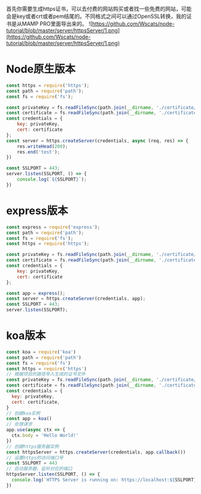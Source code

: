 首先你需要生成https证书，可以去付费的网站购买或者找一些免费的网站，可能会是key或者crt或者pem结尾的。不同格式之间可以通过OpenSSL转换，我的证书是从MAMP PRO里面导出来的。
![https://github.com/Wscats/node-tutorial/blob/master/server/httpsServer/1.png](https://github.com/Wscats/node-tutorial/blob/master/server/httpsServer/1.png)

# Node原生版本

```js
const https = require('https');
const path = require('path');
const fs = require('fs');

const privateKey = fs.readFileSync(path.join(__dirname, './certificate/private.key', 'utf8');
const certificate = fs.readFileSync(path.join(__dirname, './certificate/certificate.crt', 'utf8'));
const credentials = {
	key: privateKey,
	cert: certificate
};
const server = https.createServer(credentials, async (req, res) => {
	res.writeHead(200);
	res.end('test');
})

const SSLPORT = 443;
server.listen(SSLPORT, () => {
	console.log(`${SSLPORT}`);
})
```

# express版本

```js
const express = require('express');
const path = require('path');
const fs = require('fs');
const https = require('https');

const privateKey = fs.readFileSync(path.join(__dirname, './certificate/private.key'), 'utf8');
const certificate = fs.readFileSync(path.join(__dirname, './certificate/certificate.crt'), 'utf8');
const credentials = {
	key: privateKey,
	cert: certificate
};

const app = express();
const server = https.createServer(credentials, app);
const SSLPORT = 443;
server.listen(SSLPORT);
```

# koa版本

```js
const koa = require('koa')
const path = require('path')
const fs = require('fs')
const https = require('https')
// 根据项目的路径导入生成的证书文件
const privateKey = fs.readFileSync(path.join(__dirname, './certificate/private.key'), 'utf8')
const certificate = fs.readFileSync(path.join(__dirname, './certificate/certificate.crt'), 'utf8')
const credentials = {
  key: privateKey,
  cert: certificate,
}
// 创建koa实例
const app = koa()
// 处理请求
app.use(async ctx => {
  ctx.body = 'Hello World!'
})
// 创建https服务器实例
const httpsServer = https.createServer(credentials, app.callback())
// 设置https的访问端口号
const SSLPORT = 443
// 启动服务器，监听对应的端口
httpsServer.listen(SSLPORT, () => {
  console.log(`HTTPS Server is running on: https://localhost:${SSLPORT}`)
})
```